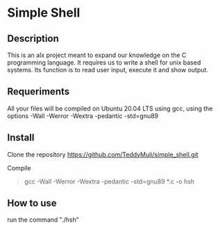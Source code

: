 # Simple Shell

## Description

This is an alx project meant to expand our knowledge on the C programming language.
It requires us to write a shell for unix based systems.
Its function is to read user input, execute it and show output.

## Requeriments

All your files will be compiled on Ubuntu 20.04 LTS using gcc, using the options -Wall -Werror -Wextra -pedantic -std=gnu89

## Install

Clone the repository https://github.com/TeddyMuli/simple_shell.git

Compile 
> gcc -Wall -Werror -Wextra -pedantic -std=gnu89 *.c -o hsh

## How to use

run the command "./hsh"

